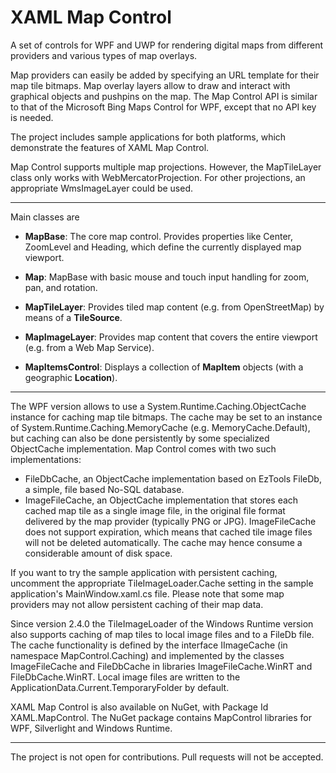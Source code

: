 # XAML Map Control

A set of controls for WPF and UWP for rendering digital maps from different providers and various types of map overlays.

Map providers can easily be added by specifying an URL template for their map tile bitmaps. 
Map overlay layers allow to draw and interact with graphical objects and pushpins on the map.
The Map Control API is similar to that of the Microsoft Bing Maps Control for WPF, except that no API key is needed.

The project includes sample applications for both platforms, which demonstrate the features of XAML Map Control.

Map Control supports multiple map projections. However, the MapTileLayer class only works with WebMercatorProjection.
For other projections, an appropriate WmsImageLayer could be used.

---

Main classes are

- **MapBase**: The core map control. Provides properties like Center, ZoomLevel and Heading, which
define the currently displayed map viewport.

- **Map**: MapBase with basic mouse and touch input handling for zoom, pan, and rotation.

- **MapTileLayer**: Provides tiled map content (e.g. from OpenStreetMap) by means of a **TileSource**.

- **MapImageLayer**: Provides map content that covers the entire viewport (e.g. from a Web Map Service).

- **MapItemsControl**: Displays a collection of **MapItem** objects (with a geographic **Location**).

---

The WPF version allows to use a System.Runtime.Caching.ObjectCache instance for caching map tile bitmaps.
The cache may be set to an instance of System.Runtime.Caching.MemoryCache (e.g. MemoryCache.Default),
but caching can also be done persistently by some specialized ObjectCache implementation.
Map Control comes with two such implementations:
* FileDbCache, an ObjectCache implementation based on EzTools FileDb, a simple, file based No-SQL database.
* ImageFileCache, an ObjectCache implementation that stores each cached map tile as a single image file,
in the original file format delivered by the map provider (typically PNG or JPG).
ImageFileCache does not support expiration, which means that cached tile image files will not be deleted automatically.
The cache may hence consume a considerable amount of disk space.

If you want to try the sample application with persistent caching, uncomment the appropriate TileImageLoader.Cache
setting in the sample application's MainWindow.xaml.cs file. Please note that some map providers may not allow
persistent caching of their map data.

Since version 2.4.0 the TileImageLoader of the Windows Runtime version also supports caching of map tiles to local image
files and to a FileDb file. The cache functionality is defined by the interface IImageCache (in namespace MapControl.Caching)
and implemented by the classes ImageFileCache and FileDbCache in libraries ImageFileCache.WinRT and FileDbCache.WinRT.
Local image files are written to the  ApplicationData.Current.TemporaryFolder by default.

XAML Map Control is also available on NuGet, with Package Id XAML.MapControl. The NuGet package contains MapControl libraries
for WPF, Silverlight and Windows Runtime.

---

The project is not open for contributions. Pull requests will not be accepted.
